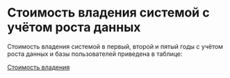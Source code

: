 # Стоимость владения системой с учётом роста данных
Стоимость владения системой в первый, второй и пятый годы с учётом роста данных и базы пользователей приведена в таблице: 

[Стоимость владения](https://docs.google.com/spreadsheets/d/19ZpOySWU5WXYHnUtVzQbfqquNCOq7HcHQR_6y5cBPyE/edit?usp=sharing)
